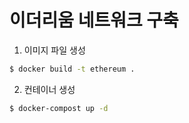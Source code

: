 # 이더리움 네트워크 구축



1. 이미지 파일 생성

```sh
$ docker build -t ethereum .
```

2. 컨테이너 생성

```sh
$ docker-compost up -d
```
